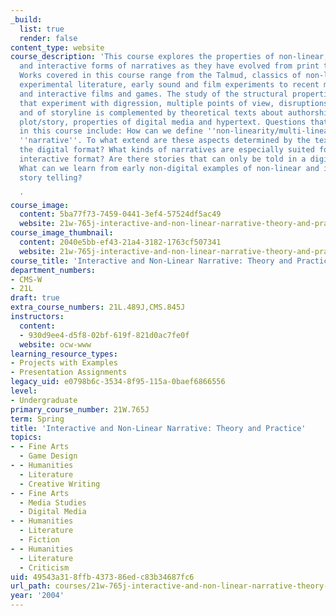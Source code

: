 ```yaml
---
_build:
  list: true
  render: false
content_type: website
course_description: 'This course explores the properties of non-linear, multi-linear,
  and interactive forms of narratives as they have evolved from print to digital media.
  Works covered in this course range from the Talmud, classics of non-linear novels,
  experimental literature, early sound and film experiments to recent multi-linear
  and interactive films and games. The study of the structural properties of narratives
  that experiment with digression, multiple points of view, disruptions of time, space,
  and of storyline is complemented by theoretical texts about authorship/readership,
  plot/story, properties of digital media and hypertext. Questions that will be addressed
  in this course include: How can we define ''non-linearity/multi-linearity'', ''interactivity'',
  ''narrative''. To what extend are these aspects determined by the text, the reader,
  the digital format? What kinds of narratives are especially suited for a nonlinear/
  interactive format? Are there stories that can only be told in a digital format?
  What can we learn from early non-digital examples of non-linear and interactive
  story telling?

  '
course_image:
  content: 5ba77f73-7459-0441-3ef4-57524df5ac49
  website: 21w-765j-interactive-and-non-linear-narrative-theory-and-practice-spring-2004
course_image_thumbnail:
  content: 2040e5bb-ef43-21a4-3182-1763cf507341
  website: 21w-765j-interactive-and-non-linear-narrative-theory-and-practice-spring-2004
course_title: 'Interactive and Non-Linear Narrative: Theory and Practice'
department_numbers:
- CMS-W
- 21L
draft: true
extra_course_numbers: 21L.489J,CMS.845J
instructors:
  content:
  - 930d9ee4-d5f8-02bf-619f-821d0ac7fe0f
  website: ocw-www
learning_resource_types:
- Projects with Examples
- Presentation Assignments
legacy_uid: e0798b6c-3534-8f95-115a-0baef6866556
level:
- Undergraduate
primary_course_number: 21W.765J
term: Spring
title: 'Interactive and Non-Linear Narrative: Theory and Practice'
topics:
- - Fine Arts
  - Game Design
- - Humanities
  - Literature
  - Creative Writing
- - Fine Arts
  - Media Studies
  - Digital Media
- - Humanities
  - Literature
  - Fiction
- - Humanities
  - Literature
  - Criticism
uid: 49543a31-8ffb-4373-86ed-c83b34687fc6
url_path: courses/21w-765j-interactive-and-non-linear-narrative-theory-and-practice-spring-2004
year: '2004'
---
```

